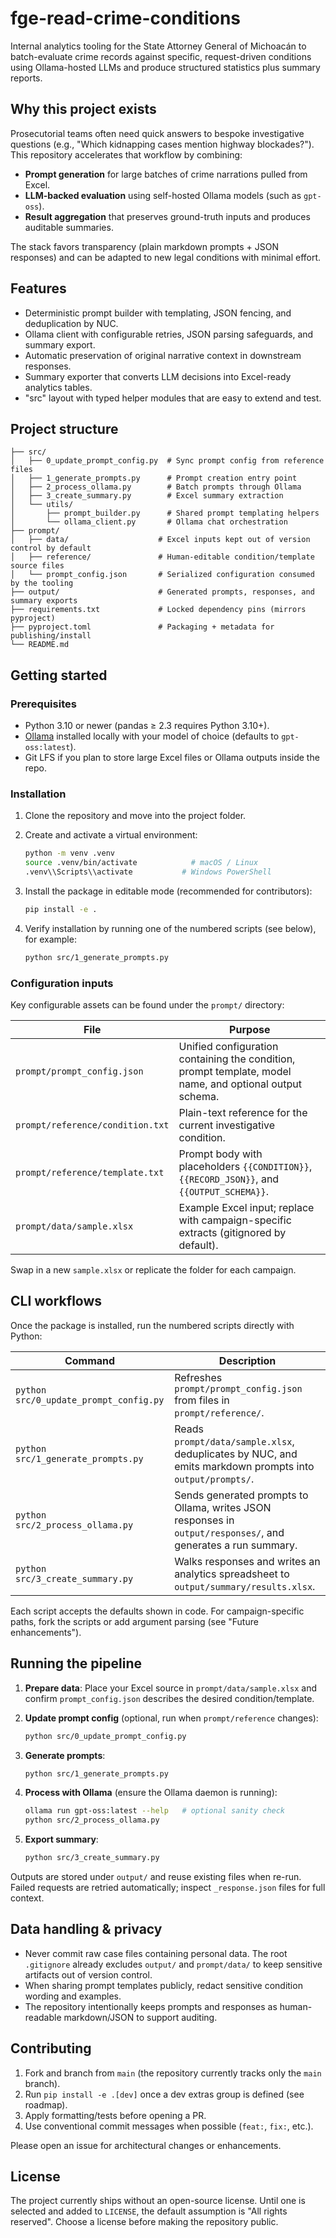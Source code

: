 # fge-read-crime-conditions

Internal analytics tooling for the State Attorney General of Michoacán to batch-evaluate crime records against specific, request-driven conditions using Ollama-hosted LLMs and produce structured statistics plus summary reports.

## Why this project exists

Prosecutorial teams often need quick answers to bespoke investigative questions (e.g., "Which kidnapping cases mention highway blockades?"). This repository accelerates that workflow by combining:

- **Prompt generation** for large batches of crime narrations pulled from Excel.
- **LLM-backed evaluation** using self-hosted Ollama models (such as `gpt-oss`).
- **Result aggregation** that preserves ground-truth inputs and produces auditable summaries.

The stack favors transparency (plain markdown prompts + JSON responses) and can be adapted to new legal conditions with minimal effort.

## Features

- Deterministic prompt builder with templating, JSON fencing, and deduplication by NUC.
- Ollama client with configurable retries, JSON parsing safeguards, and summary export.
- Automatic preservation of original narrative context in downstream responses.
- Summary exporter that converts LLM decisions into Excel-ready analytics tables.
- "src" layout with typed helper modules that are easy to extend and test.

## Project structure

```
├── src/
│   ├── 0_update_prompt_config.py  # Sync prompt config from reference files
│   ├── 1_generate_prompts.py      # Prompt creation entry point
│   ├── 2_process_ollama.py        # Batch prompts through Ollama
│   ├── 3_create_summary.py        # Excel summary extraction
│   └── utils/
│       ├── prompt_builder.py      # Shared prompt templating helpers
│       └── ollama_client.py       # Ollama chat orchestration
├── prompt/
│   ├── data/                    # Excel inputs kept out of version control by default
│   ├── reference/               # Human-editable condition/template source files
│   └── prompt_config.json       # Serialized configuration consumed by the tooling
├── output/                      # Generated prompts, responses, and summary exports
├── requirements.txt             # Locked dependency pins (mirrors pyproject)
├── pyproject.toml               # Packaging + metadata for publishing/install
└── README.md
```

## Getting started

### Prerequisites

- Python 3.10 or newer (pandas ≥ 2.3 requires Python 3.10+).
- [Ollama](https://ollama.com/) installed locally with your model of choice (defaults to `gpt-oss:latest`).
- Git LFS if you plan to store large Excel files or Ollama outputs inside the repo.

### Installation

1. Clone the repository and move into the project folder.
2. Create and activate a virtual environment:

   ```bash
   python -m venv .venv
   source .venv/bin/activate            # macOS / Linux
   .venv\\Scripts\\activate           # Windows PowerShell
   ```

3. Install the package in editable mode (recommended for contributors):

   ```bash
   pip install -e .
   ```

4. Verify installation by running one of the numbered scripts (see below), for example:

   ```bash
   python src/1_generate_prompts.py
   ```

### Configuration inputs

Key configurable assets can be found under the `prompt/` directory:

| File                             | Purpose                                                                                                  |
| -------------------------------- | -------------------------------------------------------------------------------------------------------- |
| `prompt/prompt_config.json`      | Unified configuration containing the condition, prompt template, model name, and optional output schema. |
| `prompt/reference/condition.txt` | Plain-text reference for the current investigative condition.                                            |
| `prompt/reference/template.txt`  | Prompt body with placeholders `{{CONDITION}}`, `{{RECORD_JSON}}`, and `{{OUTPUT_SCHEMA}}`.               |
| `prompt/data/sample.xlsx`        | Example Excel input; replace with campaign-specific extracts (gitignored by default).                    |

Swap in a new `sample.xlsx` or replicate the folder for each campaign.

## CLI workflows

Once the package is installed, run the numbered scripts directly with Python:

| Command                                | Description                                                                                                   |
| -------------------------------------- | ------------------------------------------------------------------------------------------------------------- |
| `python src/0_update_prompt_config.py` | Refreshes `prompt/prompt_config.json` from files in `prompt/reference/`.                                      |
| `python src/1_generate_prompts.py`     | Reads `prompt/data/sample.xlsx`, deduplicates by NUC, and emits markdown prompts into `output/prompts/`.      |
| `python src/2_process_ollama.py`       | Sends generated prompts to Ollama, writes JSON responses in `output/responses/`, and generates a run summary. |
| `python src/3_create_summary.py`       | Walks responses and writes an analytics spreadsheet to `output/summary/results.xlsx`.                         |

Each script accepts the defaults shown in code. For campaign-specific paths, fork the scripts or add argument parsing (see "Future enhancements").

## Running the pipeline

1. **Prepare data**: Place your Excel source in `prompt/data/sample.xlsx` and confirm `prompt_config.json` describes the desired condition/template.
2. **Update prompt config** (optional, run when `prompt/reference` changes):

   ```bash
   python src/0_update_prompt_config.py
   ```

3. **Generate prompts**:

   ```bash
   python src/1_generate_prompts.py
   ```

4. **Process with Ollama** (ensure the Ollama daemon is running):

   ```bash
   ollama run gpt-oss:latest --help   # optional sanity check
   python src/2_process_ollama.py
   ```

5. **Export summary**:

   ```bash
   python src/3_create_summary.py
   ```

Outputs are stored under `output/` and reuse existing files when re-run. Failed requests are retried automatically; inspect `_response.json` files for full context.

## Data handling & privacy

- Never commit raw case files containing personal data. The root `.gitignore` already excludes `output/` and `prompt/data/` to keep sensitive artifacts out of version control.
- When sharing prompt templates publicly, redact sensitive condition wording and examples.
- The repository intentionally keeps prompts and responses as human-readable markdown/JSON to support auditing.

## Contributing

1. Fork and branch from `main` (the repository currently tracks only the `main` branch).
2. Run `pip install -e .[dev]` once a dev extras group is defined (see roadmap).
3. Apply formatting/tests before opening a PR.
4. Use conventional commit messages when possible (`feat:`, `fix:`, etc.).

Please open an issue for architectural changes or enhancements.

## License

The project currently ships without an open-source license. Until one is selected and added to `LICENSE`, the default assumption is "All rights reserved". Choose a license before making the repository public.
